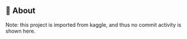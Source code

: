 ## 🧐 About



Note: this project is imported from kaggle, and thus no commit activity is shown here.
